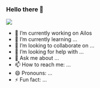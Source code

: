### Hello there 👋
<img src="https://emojis.slackmojis.com/emojis/images/1482947228/1532/lightsaber.png?1482947228"/>


- 🔭 I’m currently working on Ailos 
- 🌱 I’m currently learning ...
- 👯 I’m looking to collaborate on ...
- 🤔 I’m looking for help with ...
- 💬 Ask me about ...
- 📫 How to reach me: ...
- 😄 Pronouns: ...
- ⚡ Fun fact: ...
